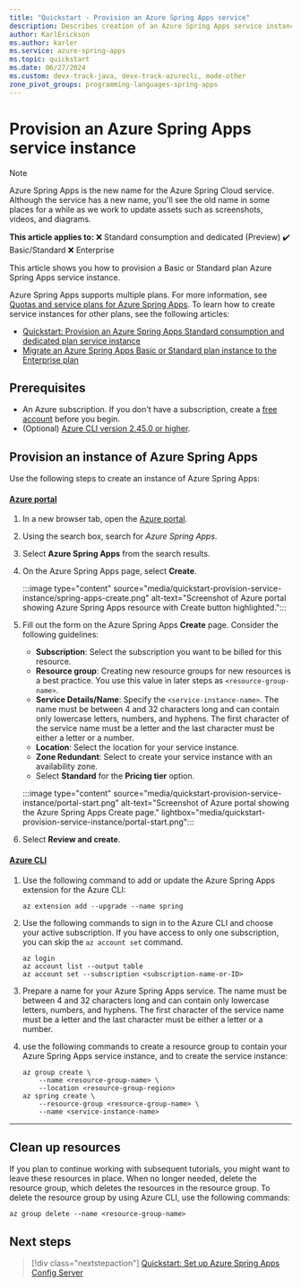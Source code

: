 ```yaml
---
title: "Quickstart - Provision an Azure Spring Apps service"
description: Describes creation of an Azure Spring Apps service instance for app deployment.
author: KarlErickson
ms.author: karler
ms.service: azure-spring-apps
ms.topic: quickstart
ms.date: 06/27/2024
ms.custom: devx-track-java, devx-track-azurecli, mode-other
zone_pivot_groups: programming-languages-spring-apps
---
```


# Provision an Azure Spring Apps service instance

> [!NOTE]
> Azure Spring Apps is the new name for the Azure Spring Cloud service. Although the service has a new name, you'll see the old name in some places for a while as we work to update assets such as screenshots, videos, and diagrams.

**This article applies to:** ❌ Standard consumption and dedicated (Preview) ✔️ Basic/Standard ❌ Enterprise

This article shows you how to provision a Basic or Standard plan Azure Spring Apps service instance.

Azure Spring Apps supports multiple plans. For more information, see [Quotas and service plans for Azure Spring Apps](../enterprise/quotas.md?toc=/azure/spring-apps/basic-standard/toc.json&bc=/azure/spring-apps/basic-standard/breadcrumb/toc.json). To learn how to create service instances for other plans, see the following articles:

- [Quickstart: Provision an Azure Spring Apps Standard consumption and dedicated plan service instance](../consumption-dedicated/quickstart-provision-standard-consumption-service-instance.md)
- [Migrate an Azure Spring Apps Basic or Standard plan instance to the Enterprise plan](../enterprise/how-to-migrate-standard-tier-to-enterprise-tier.md?toc=/azure/spring-apps/basic-standard/toc.json&bc=/azure/spring-apps/basic-standard/breadcrumb/toc.json)

## Prerequisites

- An Azure subscription. If you don't have a subscription, create a [free account](https://azure.microsoft.com/free/?WT.mc_id=A261C142F) before you begin.
- (Optional) [Azure CLI version 2.45.0 or higher](/cli/azure/install-azure-cli).

## Provision an instance of Azure Spring Apps

Use the following steps to create an instance of Azure Spring Apps:

#### [Azure portal](#tab/Azure-portal)

1. In a new browser tab, open the [Azure portal](https://portal.azure.com/).

1. Using the search box, search for *Azure Spring Apps*.

1. Select **Azure Spring Apps** from the search results.

1. On the Azure Spring Apps page, select **Create**.

   :::image type="content" source="media/quickstart-provision-service-instance/spring-apps-create.png" alt-text="Screenshot of Azure portal showing Azure Spring Apps resource with Create button highlighted.":::

1. Fill out the form on the Azure Spring Apps **Create** page. Consider the following guidelines:

   - **Subscription**: Select the subscription you want to be billed for this resource.
   - **Resource group**: Creating new resource groups for new resources is a best practice. You use this value in later steps as `<resource-group-name>`.
   - **Service Details/Name**: Specify the `<service-instance-name>`. The name must be between 4 and 32 characters long and can contain only lowercase letters, numbers, and hyphens. The first character of the service name must be a letter and the last character must be either a letter or a number.
   - **Location**: Select the location for your service instance.
   - **Zone Redundant**: Select to create your service instance with an availability zone.
   - Select **Standard** for the **Pricing tier** option.

   :::image type="content" source="media/quickstart-provision-service-instance/portal-start.png" alt-text="Screenshot of Azure portal showing the Azure Spring Apps Create page." lightbox="media/quickstart-provision-service-instance/portal-start.png":::

1. Select **Review and create**.

#### [Azure CLI](#tab/Azure-CLI)

1. Use the following command to add or update the Azure Spring Apps extension for the Azure CLI:

   ```azurecli
   az extension add --upgrade --name spring
   ```

1. Use the following commands to sign in to the Azure CLI and choose your active subscription. If you have access to only one subscription, you can skip the `az account set` command.

   ```azurecli
   az login
   az account list --output table
   az account set --subscription <subscription-name-or-ID>
   ```

1. Prepare a name for your Azure Spring Apps service. The name must be between 4 and 32 characters long and can contain only lowercase letters, numbers, and hyphens. The first character of the service name must be a letter and the last character must be either a letter or a number.

1. use the following commands to create a resource group to contain your Azure Spring Apps service instance, and to create the service instance:

   ```azurecli
   az group create \
       --name <resource-group-name> \
       --location <resource-group-region>
   az spring create \
       --resource-group <resource-group-name> \
       --name <service-instance-name>
   ```

---

## Clean up resources

If you plan to continue working with subsequent tutorials, you might want to leave these resources in place. When no longer needed, delete the resource group, which deletes the resources in the resource group. To delete the resource group by using Azure CLI, use the following commands:

```azurecli
az group delete --name <resource-group-name>
```

## Next steps

> [!div class="nextstepaction"]
> [Quickstart: Set up Azure Spring Apps Config Server](./quickstart-setup-config-server.md)
